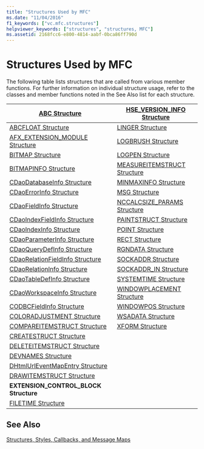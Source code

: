 ```yaml
---
title: "Structures Used by MFC"
ms.date: "11/04/2016"
f1_keywords: ["vc.mfc.structures"]
helpviewer_keywords: ["structures", "structures, MFC"]
ms.assetid: 2168fcc6-e800-4814-aabf-0bca86ff790d
---
```

# Structures Used by MFC

The following table lists structures that are called from various member functions. For further information on individual structure usage, refer to the classes and member functions noted in the See Also list for each structure.

|[ABC Structure](../../mfc/reference/abc-structure.md)|[HSE_VERSION_INFO Structure](../../mfc/reference/hse-version-info-structure.md)|
|--------------------------------------------------------------------------------------------------------------|-----------------------------------------------------------------------------------------------------------------------------|
|[ABCFLOAT Structure](../../mfc/reference/abcfloat-structure.md)|[LINGER Structure](../../mfc/reference/linger-structure.md)|
|[AFX_EXTENSION_MODULE Structure](../../mfc/reference/afx-extension-module-structure.md)|[LOGBRUSH Structure](../../mfc/reference/logbrush-structure.md)|
|[BITMAP Structure](../../mfc/reference/bitmap-structure.md)|[LOGPEN Structure](../../mfc/reference/logpen-structure.md)|
|[BITMAPINFO Structure](../../mfc/reference/bitmapinfo-structure.md)|[MEASUREITEMSTRUCT Structure](../../mfc/reference/measureitemstruct-structure.md)|
|[CDaoDatabaseInfo Structure](../../mfc/reference/cdaodatabaseinfo-structure.md)|[MINMAXINFO Structure](../../mfc/reference/minmaxinfo-structure.md)|
|[CDaoErrorInfo Structure](../../mfc/reference/cdaoerrorinfo-structure.md)|[MSG Structure](../../mfc/reference/msg-structure1.md)|
|[CDaoFieldInfo Structure](../../mfc/reference/cdaofieldinfo-structure.md)|[NCCALCSIZE_PARAMS Structure](../../mfc/reference/nccalcsize-params-structure.md)|
|[CDaoIndexFieldInfo Structure](../../mfc/reference/cdaoindexfieldinfo-structure.md)|[PAINTSTRUCT Structure](../../mfc/reference/paintstruct-structure.md)|
|[CDaoIndexInfo Structure](../../mfc/reference/cdaoindexinfo-structure.md)|[POINT Structure](../../mfc/reference/point-structure1.md)|
|[CDaoParameterInfo Structure](../../mfc/reference/cdaoparameterinfo-structure.md)|[RECT Structure](../../mfc/reference/rect-structure1.md)|
|[CDaoQueryDefInfo Structure](../../mfc/reference/cdaoquerydefinfo-structure.md)|[RGNDATA Structure](../../mfc/reference/rgndata-structure.md)|
|[CDaoRelationFieldInfo Structure](../../mfc/reference/cdaorelationfieldinfo-structure.md)|[SOCKADDR Structure](../../mfc/reference/sockaddr-structure.md)|
|[CDaoRelationInfo Structure](../../mfc/reference/cdaorelationinfo-structure.md)|[SOCKADDR_IN Structure](../../mfc/reference/sockaddr-in-structure.md)|
|[CDaoTableDefInfo Structure](../../mfc/reference/cdaotabledefinfo-structure.md)|[SYSTEMTIME Structure](systemtime-structure1.md)
|[CDaoWorkspaceInfo Structure](../../mfc/reference/cdaoworkspaceinfo-structure.md)|[WINDOWPLACEMENT Structure](../../mfc/reference/windowplacement-structure.md)|
|[CODBCFieldInfo Structure](../../mfc/reference/codbcfieldinfo-structure.md)|[WINDOWPOS Structure](../../mfc/reference/windowpos-structure1.md)
|[COLORADJUSTMENT Structure](../../mfc/reference/coloradjustment-structure.md)|[WSADATA Structure](../../mfc/reference/wsadata-structure.md)|
|[COMPAREITEMSTRUCT Structure](../../mfc/reference/compareitemstruct-structure.md)|[XFORM Structure](../../mfc/reference/xform-structure.md)|
|[CREATESTRUCT Structure](../../mfc/reference/createstruct-structure.md)||
|[DELETEITEMSTRUCT Structure](../../mfc/reference/deleteitemstruct-structure.md)||
|[DEVNAMES Structure](../../mfc/reference/devnames-structure.md)||
|[DHtmlUrlEventMapEntry Structure](../../mfc/reference/dhtmlurleventmapentry-structure.md)||
|[DRAWITEMSTRUCT Structure](../../mfc/reference/drawitemstruct-structure.md)||
|**EXTENSION_CONTROL_BLOCK Structure**||
|[FILETIME Structure](../../mfc/reference/filetime-structure.md)

## See Also

[Structures, Styles, Callbacks, and Message Maps](../../mfc/reference/structures-styles-callbacks-and-message-maps.md)

